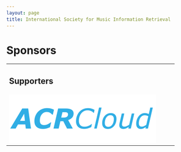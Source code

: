 ```yaml
---
layout: page
title: International Society for Music Information Retrieval
---
```

<h1>Sponsors</h1>
<table class="teaotab">
    <tr>
        <td class="huidas" colspan="4">
            <h2>Supporters</h2>
        </td>
    </tr>
    <tr>
            <td class="supporter-wrapper">
                <a href="https://www.acrcloud.com/" target="_blank"><img src="/assets/sponsors/ACRCloud-logo.png" alt="Avatar" class="avatar"></a>
            </td>
            <td class="supporter-wrapper">
                <!-- <img src="/assets/sponsors/ACRCloud-logo.png" alt="Avatar" class="avatar"> -->
            </td>
            <td class="supporter-wrapper">
                <!-- <img src="/assets/sponsors/ACRCloud-logo.png" alt="Avatar" class="avatar"> -->
            </td>
            <td class="supporter-wrapper">
                <!-- <img src="/assets/sponsors/ACRCloud-logo.png" alt="Avatar" class="avatar"> -->
            </td>
        </tr>
</table>
<br><br>